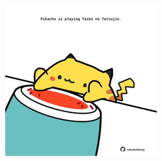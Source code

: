 <!-- built at 07/05/2024, 05:00:49 UTC -->
<p align="center">
  <img width="500" height="500" src="./ReadmeImage.svg">
</p>
